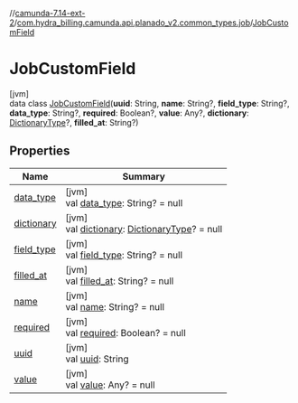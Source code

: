 //[camunda-7.14-ext-2](../../../index.md)/[com.hydra_billing.camunda.api.planado_v2.common_types.job](../index.md)/[JobCustomField](index.md)

# JobCustomField

[jvm]\
data class [JobCustomField](index.md)(**uuid**: String, **name**: String?, **field_type**: String?, **data_type**: String?, **required**: Boolean?, **value**: Any?, **dictionary**: [DictionaryType](../../com.hydra_billing.camunda.api.planado_v2.common_types/-dictionary-type/index.md)?, **filled_at**: String?)

## Properties

| Name | Summary |
|---|---|
| [data_type](data_type.md) | [jvm]<br>val [data_type](data_type.md): String? = null |
| [dictionary](dictionary.md) | [jvm]<br>val [dictionary](dictionary.md): [DictionaryType](../../com.hydra_billing.camunda.api.planado_v2.common_types/-dictionary-type/index.md)? = null |
| [field_type](field_type.md) | [jvm]<br>val [field_type](field_type.md): String? = null |
| [filled_at](filled_at.md) | [jvm]<br>val [filled_at](filled_at.md): String? = null |
| [name](name.md) | [jvm]<br>val [name](name.md): String? = null |
| [required](required.md) | [jvm]<br>val [required](required.md): Boolean? = null |
| [uuid](uuid.md) | [jvm]<br>val [uuid](uuid.md): String |
| [value](value.md) | [jvm]<br>val [value](value.md): Any? = null |
